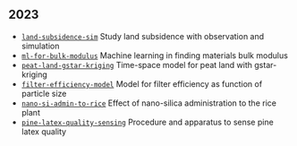 ## 2023
+ [`land-subsidence-sim`](https://github.com/dudung/land-subsidence-sim) Study land subsidence with observation and simulation
+ [`ml-for-bulk-modulus`](https://github.com/dudung/ml-for-bulk-modulus) Machine learning in finding materials bulk modulus
+ [`peat-land-gstar-kriging`](https://github.com/dudung/peat-land-gstar-kriging) Time-space model for peat land with gstar-kriging
+ [`filter-efficiency-model`](https://github.com/dudung/filter-efficiency-model) Model for filter efficiency as function of particle size
+ [`nano-si-admin-to-rice`](https://github.com/dudung/nano-si-admin-to-rice) Effect of nano-silica administration to the rice plant
+ [`pine-latex-quality-sensing`](https://github.com/dudung/pine-latex-quality-sensing) Procedure and apparatus to sense pine latex quality
